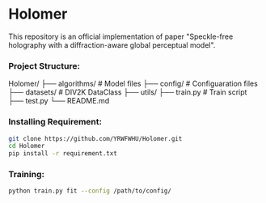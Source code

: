 # Holomer
This repository is an official implementation of paper "Speckle-free holography with a diffraction-aware global perceptual model".

### Project Structure:
Holomer/
├── algorithms/ # Model files
├── config/ # Configuaration files
├── datasets/ # DIV2K DataClass
├── utils/
├── train.py # Train script
├── test.py 
└── README.md

### Installing Requirement:
``` bash
git clone https://github.com/YRWFWHU/Holomer.git
cd Holomer
pip install -r requirement.txt
```

### Training:
``` bash
python train.py fit --config /path/to/config/
```

